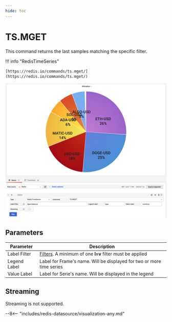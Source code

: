 ```yaml
---
hide: toc
---
```


# TS.MGET

This command returns the last samples matching the specific filter.

!!! info "RedisTimeSeries"

    [https://redis.io/commands/ts.mget/](https://redis.io/commands/ts.mget/)

![TS.MGET](../../images/redis-datasource/commands/ts-mget.png)

## Parameters

| Parameter    | Description                                                                                                                   |
| ------------ | ----------------------------------------------------------------------------------------------------------------------------- |
| Label Filter | [Filters](https://redis.io/docs/data-types/timeseries/quickstart/#filtering). A minimum of one **l=v** filter must be applied |
| Legend Label | Label for Frame's name. Will be displayed for two or more time series                                                         |
| Value Label  | Label for Serie's name. Will be displayed in the legend                                                                       |

## Streaming

Streaming is not supported.

--8<-- "includes/redis-datasource/visualization-any.md"
